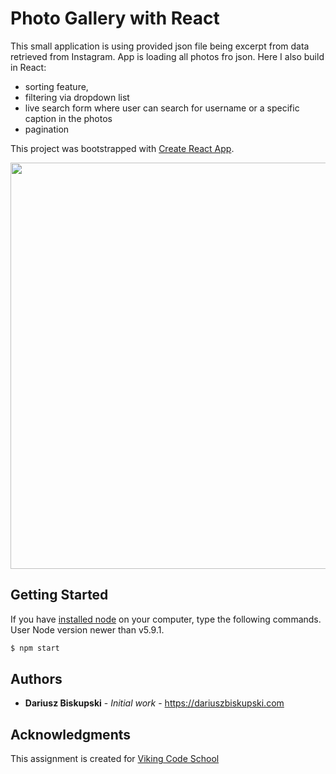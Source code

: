 # Photo Gallery with React

This small application is using provided json file being excerpt from data retrieved from Instagram. App is loading all photos fro json. Here I also build in React:
  - sorting feature,
  - filtering via dropdown list
  - live search form where user can search for username or a specific caption in the photos
  - pagination

This project was bootstrapped with [Create React App](https://github.com/facebookincubator/create-react-app).


<p align="center">
  <img src="/public/img/preview.png" width="650"/>
</p>

## Getting Started

If you have [installed node](https://nodejs.org/en/download/) on your computer, type the following commands. User Node version newer than v5.9.1.

```bash
$ npm start
```


## Authors

* **Dariusz Biskupski** - *Initial work* - https://dariuszbiskupski.com


## Acknowledgments

This assignment is created for [Viking Code School](https://www.vikingcodeschool.com/)
